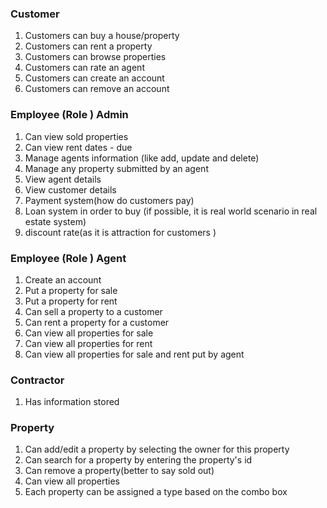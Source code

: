   
### Customer   
  
1. Customers can buy a house/property  
2. Customers can rent a property  
3. Customers can browse properties  
4. Customers can rate an agent   
5. Customers can create an account 
6. Customers can remove an account

  
### Employee (Role ) Admin  
  
1. Can view sold properties  
2. Can view rent dates - due   
3. Manage agents information (like add, update and delete)
4. Manage any property submitted by an agent  
5. View agent details   
6. View customer details 
7. Payment system(how do customers pay)
8. Loan system in order to buy (if possible, it is real world scenario in real estate system)
9. discount rate(as it is attraction for customers )
  
### Employee (Role ) Agent  
  
1. Create an account 
2. Put a property for sale  
3. Put a property for rent  
4. Can sell a property to a customer 
5. Can rent a property for a customer    
6. Can view all properties for sale
7. Can view all properties for rent
8. Can view all properties for sale and rent put by agent   
  
###  Contractor   
  
1. Has information stored
  
### Property  
  
1.  Can add/edit a property by selecting the owner for this property
2.  Can search for a property by entering the property's id
3.  Can remove a property(better to say sold out)
4.  Can view all properties
5.  Each property can be assigned a type based on the combo box
